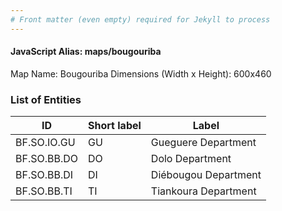 ```yaml
---
# Front matter (even empty) required for Jekyll to process
---
```


#### JavaScript Alias: maps/bougouriba

Map Name: Bougouriba
Dimensions (Width x Height): 600x460

### List of Entities

ID | Short label | Label
---|---|---|
BF.SO.IO.GU|GU|Gueguere Department
BF.SO.BB.DO|DO|Dolo Department
BF.SO.BB.DI|DI|Diébougou Department
BF.SO.BB.TI|TI|Tiankoura Department
